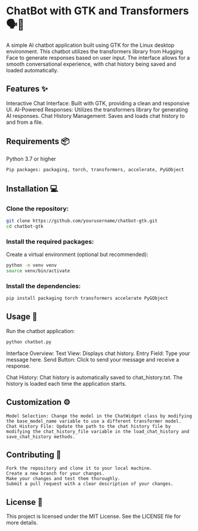 # ChatBot with GTK and Transformers 🗣️💬

A simple AI chatbot application built using GTK for the Linux desktop environment. This chatbot utilizes the transformers library from Hugging Face to generate responses based on user input. The interface allows for a smooth conversational experience, with chat history being saved and loaded automatically.

## Features ✨

Interactive Chat Interface: Built with GTK, providing a clean and responsive UI.
AI-Powered Responses: Utilizes the transformers library for generating AI responses.
Chat History Management: Saves and loads chat history to and from a file.

## Requirements 📦

Python 3.7 or higher
```bash
Pip packages: packaging, torch, transformers, accelerate, PyGObject
```

## Installation 💻

### Clone the repository:
```bash
git clone https://github.com/yourusername/chatbot-gtk.git
cd chatbot-gtk
```

### Install the required packages:

Create a virtual environment (optional but recommended):
```bash
python -m venv venv
source venv/bin/activate
```

### Install the dependencies:
```bash
pip install packaging torch transformers accelerate PyGObject
```

## Usage 🚀

Run the chatbot application:
```bash
python chatbot.py
```

Interface Overview:
    Text View: Displays chat history.
    Entry Field: Type your message here.
    Send Button: Click to send your message and receive a response.

Chat History:
    Chat history is automatically saved to chat_history.txt.
    The history is loaded each time the application starts.

## Customization ⚙️

    Model Selection: Change the model in the ChatWidget class by modifying the base_model_name variable to use a different transformer model.
    Chat History File: Update the path to the chat history file by modifying the chat_history_file variable in the load_chat_history and save_chat_history methods.

## Contributing 🤝

    Fork the repository and clone it to your local machine.
    Create a new branch for your changes.
    Make your changes and test them thoroughly.
    Submit a pull request with a clear description of your changes.

## License 📝

This project is licensed under the MIT License. See the LICENSE file for more details.
